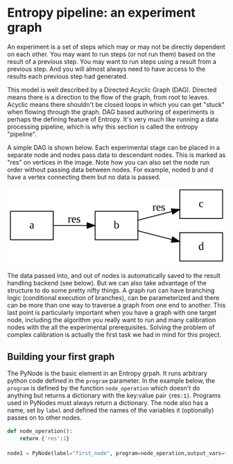 # Entropy pipeline: an experiment graph

An experiment is a set of steps which may or may not be directly dependent on each other. 
You may want to run steps (or not run them) based on the result of a previous step. 
You may want to run steps using a result from a previous step. And you will almost always need to have access to the
results each previous step had generated.

This model is well described by a Directed Acyclic Graph (DAG). Directed means there is a direction to the 
flow of the graph, from root to leaves. Acyclic means there shouldn't be closed loops in which you can get "stuck"
when flowing through the graph. DAG based authoring of experiments is perhaps the defining feature of Entropy. 
It's very much like running a data processing pipeline, which is why this section is called the entropy "pipeline".

A simple DAG is shown below. Each experimental stage can be placed in a separate node and nodes pass data to descendant 
nodes. This is marked as "res" on vertices in the image. Note how you can also set the node run order without passing 
data between nodes. For example, noded b and d have a vertex connecting them but no data is passed.

 ![DAG](../assets/DAG.svg)

The data passed into, and out of nodes is automatically saved to the result handling backend (see below).
But we can also take advantage of the structure to do some pretty nifty things. A graph run can have branching logic 
(conditional execution of branches), can be parameterized and there can be more than one way to traverse a graph from 
one end to another. This last point is particularly important when you have a graph with one target node, 
including the algorithm you really want to run and many calibration nodes with the all the experimental prerequisites.
Solving the problem of complex calibration is actually the first task we had in mind for this project.

## Building your first graph

The PyNode is the basic element in an Entropy grpah. It runs arbitrary python code defined in the `program` parameter.
In the example below, the `program` is defined by the function `node_operation` which doesn't do anything but returns a 
dictionary with the key:value pair `{`res`:1}`. Programs used in PyNodes must always return a dictionary. 
The node also has a name, set by `label` and defined the names of the variables it (optionally) passes on to other nodes.

```python
def node_operation():
    return {'res':1}

node1 = PyNode(label="first_node", program=node_operation,output_vars={'res'})
```





